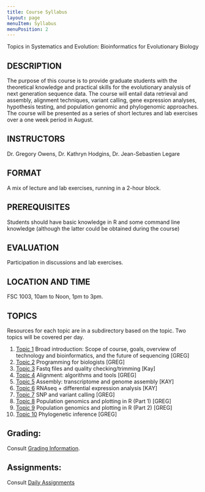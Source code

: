 ```yaml
---
title: Course Syllabus
layout: page
menuItem: Syllabus
menuPosition: 2
---
```


Topics in Systematics and Evolution:
Bioinformatics for Evolutionary Biology

## DESCRIPTION

The purpose of this course is to provide graduate students with the theoretical knowledge and practical skills for the evolutionary analysis of next generation sequence data.  The course will entail data retrieval and assembly, alignment techniques, variant calling, gene expression analyses, hypothesis testing, and population genomic and phylogenomic approaches. The course will be presented as a series of short lectures and lab exercises over a one week period in August.

## INSTRUCTORS

Dr. Gregory Owens, Dr. Kathryn Hodgins, Dr. Jean-Sebastien Legare

## FORMAT

A mix of lecture and lab exercises, running in a 2-hour block.

## PREREQUISITES

Students should have basic knowledge in R and some command line knowledge (although the latter could be obtained during the course)

## EVALUATION

Participation in discussions and lab exercises.

## LOCATION AND TIME

FSC 1003, 10am to Noon, 1pm to 3pm.

## TOPICS

Resources for each topic are in a subdirectory based on the topic. Two topics will be covered per day.

1. [Topic 1](../Topic_1/) Broad introduction: Scope of course, goals, overview of technology and bioinformatics, and the future of sequencing [GREG]
2. [Topic 2](../Topic_2/) Programming for biologists [GREG]
3. [Topic 3](../Topic_3/) Fastq files and quality checking/trimming [Kay]
4. [Topic 4](../Topic_4/) Alignment: algorithms and tools [GREG]
5. [Topic 5](../Topic_5/) Assembly: transcriptome and genome assembly [KAY]
6. [Topic 6](../Topic_6/) RNAseq + differential expression analysis [KAY]
7. [Topic 7](../Topic_7/) SNP and variant calling [GREG]
8. [Topic 8](../Topic_8-9/) Population genomics and plotting in R (Part 1) [GREG]
9. [Topic 9](../Topic_8-9/) Population genomics and plotting in R (Part 2) [GREG]
10. [Topic 10](../Topic_10/) Phylogenetic inference [GREG]

## Grading:

Consult [Grading Information](./grading.md).

## Assignments:

Consult [Daily Assignments](./daily_assignments.md)
